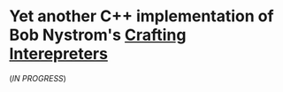 # Yet another C++ implementation of Bob Nystrom's [Crafting Interepreters](http://www.craftinginterpreters.com/)

(*IN PROGRESS*)
